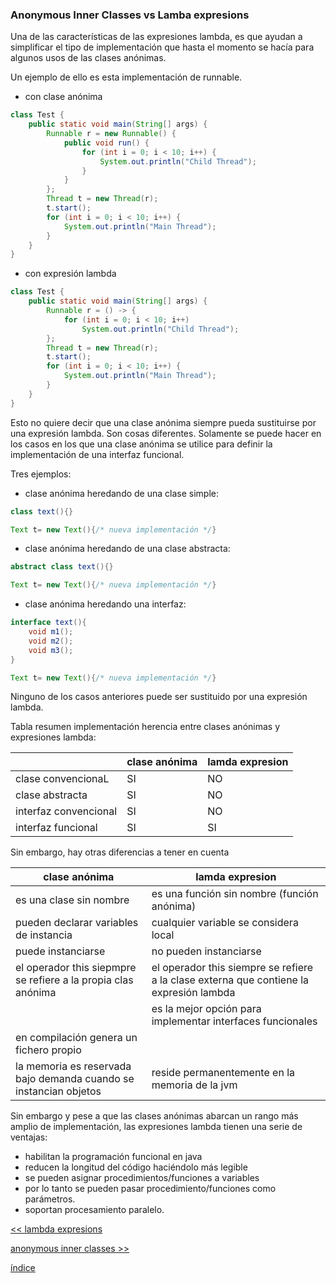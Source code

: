 ### Anonymous Inner Classes vs Lamba expresions

Una de las características de las expresiones lambda, es que ayudan a simplificar el tipo de implementación que hasta el momento se hacía para algunos usos de las clases anónimas. 

Un ejemplo de ello es esta implementación de runnable.

* con clase anónima

```java
class Test {
    public static void main(String[] args) {
        Runnable r = new Runnable() {
            public void run() {
                for (int i = 0; i < 10; i++) {
                    System.out.println("Child Thread");
                }
            }
        };
        Thread t = new Thread(r);
        t.start();
        for (int i = 0; i < 10; i++) {
            System.out.println("Main Thread");
        }
    }
}
```

* con expresión lambda

```java
class Test {
    public static void main(String[] args) {
        Runnable r = () -> {
            for (int i = 0; i < 10; i++) 
                System.out.println("Child Thread");
        };
        Thread t = new Thread(r);
        t.start();
        for (int i = 0; i < 10; i++) {
            System.out.println("Main Thread");
        }
    }
}
```

Esto no quiere decir que una clase anónima siempre pueda sustituirse por una expresión lambda. Son cosas diferentes. Solamente se puede hacer en los casos en los que una clase anónima se utilice para definir la implementación de una interfaz funcional.

Tres ejemplos:

* clase anónima heredando de una clase simple: 

```java
class text(){}

Text t= new Text(){/* nueva implementación */}
```

* clase anónima heredando de una clase abstracta: 

```java
abstract class text(){}

Text t= new Text(){/* nueva implementación */}
```

* clase anónima heredando una interfaz: 

```java
interface text(){
    void m1();
    void m2();
    void m3();
}

Text t= new Text(){/* nueva implementación */}
```

Ninguno de los casos anteriores puede ser sustituido por una expresión lambda.

Tabla resumen implementación herencia entre clases anónimas y expresiones lambda:

||clase anónima|lamda expresion|
|-|-------------|------------------|
|clase convencionaL|SI|NO|
|clase abstracta|SI|NO|
|interfaz convencional|SI|NO|
|interfaz funcional|SI|SI|

Sin embargo, hay otras diferencias a tener en cuenta

|clase anónima|lamda expresion|
|-------------|------------------|
|es una clase sin nombre|es una función sin nombre (función anónima)|
|pueden declarar variables de instancia|cualquier variable se considera local|
|puede instanciarse|no pueden instanciarse| 
|el operador this siepmpre se refiere a la propia clas anónima|el operador this siempre se refiere a la clase externa que contiene la expresión lambda|
||es la mejor opción para implementar interfaces funcionales|
|en compilación genera un fichero propio||
|la memoria es reservada bajo demanda cuando se instancian objetos|reside permanentemente en la memoria de la jvm|

Sin embargo y pese a que las clases anónimas abarcan un rango más amplio de implementación, las expresiones lambda tienen una serie de ventajas:

* habilitan la programación funcional en java
* reducen la longitud del código haciéndolo más legible
* se pueden asignar procedimientos/funciones a variables
* por lo tanto se pueden pasar procedimiento/funciones como parámetros.
* soportan procesamiento paralelo.

[<< lambda expresions](./lambdaExpresions.md)

[anonymous inner classes >>](./anonymousInnerClasses.md
)

[índice](../index.md)
